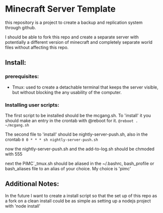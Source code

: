 # Minecraft Server Template

this repository is a project to create a backup and replication system through github.

I should be able to fork this repo and create a separate server with potentially a different version of minecraft and completely separate world files without affecting this repo.

## Install:

### prerequisites:

- Tmux: used to create a detachable terminal that keeps the server visible, but without blocking the any usability of the computer.

### Installing user scripts:

The first script to be installed should be the mcgang.sh.
To 'install' it you should make an entry in the crontab with @reboot for it.
`@reboot . ~/mcgang.sh`

The second file to 'install' should be nightly-server-push.sh, also in the crontab
`0 0 * * * sh nightly-server-push.sh`

now the nightly-server-push.sh and the add-to-log.sh should be chmoded with 555

next the PiMC`_tmux.sh should be aliased in the ~/.bashrc, bash_profile or bash_aliases file to an alias of your choice. My choice is 'pimc'

## Additional Notes:

In the future I want to create a install script so that the set up of this repo as a fork on a clean install could be as simple as setting up a nodejs project with 'node install'
